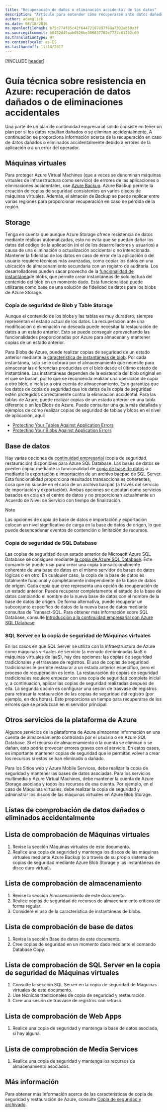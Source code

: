 ```yaml
---
title: "Recuperación de daños o eliminación accidental de los datos"
description: "Artículo para entender cómo recuperarse ante datos dañados o eliminación accidental de datos y para diseñar aplicaciones resistentes, con alta disponibilidad y con tolerancia a errores, así como para planear la recuperación ante desastres"
author: adamglick
ms.date: 08/18/2016
ms.openlocfilehash: b75c774f85c42f64472167897f08a7302ab50a3f
ms.sourcegitcommit: b0482d49aab0526be386837702e7724c61232c60
ms.translationtype: HT
ms.contentlocale: es-ES
ms.lasthandoff: 11/14/2017
---
```

[!INCLUDE [header](../_includes/header.md)]
# <a name="azure-resiliency-technical-guidance-recovery-from-data-corruption-or-accidental-deletion"></a>Guía técnica sobre resistencia en Azure: recuperación de datos dañados o de eliminaciones accidentales
Una parte de un plan de continuidad empresarial sólido consiste en tener un plan por si los datos resultan dañados o se eliminan accidentalmente. A continuación se proporciona información acerca de la recuperación en caso de datos dañados o eliminados accidentalmente debido a errores de la aplicación o a un error del operador.

## <a name="virtual-machines"></a>Máquinas virtuales
Para proteger Azure Virtual Machines (que a veces se denominan máquinas virtuales de infraestructura como servicio) de errores de las aplicaciones o eliminaciones accidentales, use [Azure Backup](https://azure.microsoft.com/services/backup/). Azure Backup permite la creación de copias de seguridad consistentes en varios discos de máquinas virtuales. Además, el almacén de Backup se puede replicar entre varias regiones para proporcionar recuperación en caso de pérdida de la región.

## <a name="storage"></a>Storage
Tenga en cuenta que aunque Azure Storage ofrece resistencia de datos mediante réplicas automatizadas, esto no evita que se puedan dañar los datos del código de la aplicación (ni el de los desarrolladores y usuarios) a causa de una eliminación o actualización accidental o no intencionada. Mantener la fidelidad de los datos en caso de error de la aplicación o del usuario requiere técnicas más avanzadas, como copiar los datos en una ubicación de almacenamiento secundaria con un registro de auditoría. Los desarrolladores pueden sacar provecho de la [funcionalidad de instantánea](https://msdn.microsoft.com/library/azure/ee691971.aspx)de blobs, que permite crear instantáneas de solo lectura del contenido del blob en un momento dado. Esta funcionalidad puede utilizarse como base de una solución de fidelidad de datos para los blobs de Azure Storage.

### <a name="blob-and-table-storage-backup"></a>Copia de seguridad de Blob y Table Storage
Aunque el contenido de los blobs y las tablas es muy duradero, siempre representan el estado actual de los datos. La recuperación ante una modificación o eliminación no deseada puede necesitar la restauración de datos a un estado anterior. Esto se puede conseguir aprovechando las funcionalidades proporcionadas por Azure para almacenar y mantener copias de un estado anterior.

Para Blobs de Azure, puede realizar copias de seguridad de un estado anterior mediante la [característica de instantáneas de blob](https://msdn.microsoft.com/library/ee691971.aspx). Por cada instantánea, solo se le cobrará por el almacenamiento que necesite para almacenar las diferencias producidas en el blob desde el último estado de instantánea. Las instantáneas dependen de la existencia del blob original en el que se basan, por lo que se recomienda realizar una operación de copia a otro blob, o incluso a otra cuenta de almacenamiento. Esto garantiza que los datos de copia de seguridad que los datos de la copia de seguridad estén protegidos correctamente contra la eliminación accidental. Para las tablas de Azure, puede realizar copias de un estado anterior en una tabla diferente o en los Blobs de Azure. Puede consultar una guía más detallada y ejemplos de cómo realizar copias de seguridad de tablas y blobs en el nivel de aplicación, aquí:

* [Protecting Your Tables Against Application Errors](https://blogs.msdn.microsoft.com/windowsazurestorage/2010/05/03/protecting-your-tables-against-application-errors/)
* [Protecting Your Blobs Against Application Errors](https://blogs.msdn.microsoft.com/windowsazurestorage/2010/04/29/protecting-your-blobs-against-application-errors/)

## <a name="database"></a>Base de datos
Hay varias opciones de [continuidad empresarial](/azure/sql-database/sql-database-business-continuity/) (copia de seguridad, restauración) disponibles para Azure SQL Database. Las bases de datos se pueden copiar mediante la funcionalidad de [copia de base de datos](/azure/sql-database/sql-database-copy/) o mediante la [exportación](/azure/sql-database/sql-database-export/) e [importación](https://msdn.microsoft.com/library/hh710052.aspx) de un archivo bacpac de SQL Server. Esta funcionalidad proporciona resultados transaccionales coherentes, cosa que no sucede en el caso de un archivo bacpac (a través del servicio de importación y exportación). Ambas opciones se ejecutan como servicios basados en cola en el centro de datos y no proporcionan actualmente un Acuerdo de Nivel de Servicio con tiempo de finalización.

> [!NOTE]
> Las opciones de copia de base de datos e importación y exportación colocan un nivel significativo de carga en la base de datos de origen, lo que puede desencadenar eventos de contención o limitación de recursos.
> 
> 

### <a name="sql-database-backup"></a>Copia de seguridad de SQL Database
Las copias de seguridad de un estado anterior de Microsoft Azure SQL Database se consiguen mediante [la copia de Azure SQL Database](/azure/sql-database/sql-database-copy/). Este comando se puede usar para crear una copia transaccionalmente coherente de una base de datos en el mismo servidor de bases de datos lógicas o en otro. En cualquier caso, la copia de la base de datos es totalmente funcional y completamente independiente de la base de datos de origen. Cada copia que cree representa una opción de recuperación de un estado anterior. Puede recuperar completamente el estado de la base de datos cambiando el nombre de la nueva base de datos con el nombre de la base de datos de origen. De forma alternativa, puede recuperar un subconjunto específico de datos de la nueva base de datos mediante consultas de Transact-SQL. Para obtener más información sobre SQL Database, consulte [Introducción a la continuidad empresarial con Azure SQL Database](/azure/sql-database/sql-database-business-continuity/).

### <a name="sql-server-on-virtual-machines-backup"></a>SQL Server en la copia de seguridad de Máquinas virtuales
En los casos en que SQL Server se utiliza con la infraestructura de Azure como máquinas virtuales de servicio (a menudo denominadas IaaS o máquinas virtuales de IaaS), hay dos opciones: las copias de seguridad tradicionales y el trasvase de registros. El uso de copias de seguridad tradicionales le permite restaurar a un estado anterior específico, pero el proceso de recuperación es lento. La restauración de copias de seguridad tradicionales requiere empezar con una copia de seguridad completa inicial y, a continuación, aplicar las copias de seguridad realizadas después de ella. La segunda opción es configurar una sesión de trasvase de registros para retrasar la restauración de las copias de seguridad del registro (por ejemplo, en dos horas). Esto proporciona un tiempo para recuperarse de los errores que se produzcan en el servidor principal.

## <a name="other-azure-platform-services"></a>Otros servicios de la plataforma de Azure
Algunos servicios de la plataforma de Azure almacenan información en una cuenta de almacenamiento controlada por el usuario o en Azure SQL Database. Si el recurso de almacenamiento o la cuenta se eliminan o se dañan, esto podría provocar errores graves con el servicio. En estos casos, es importante mantener copias de seguridad que le permitan volver a crear los recursos si estos se han eliminado o dañado.

Para los Sitios web y Azure Mobile Services, debe realizar la copia de seguridad y mantener las bases de datos asociadas. Para los servicios multimedia y Azure Virtual Machines, debe mantener la cuenta de Azure Storage asociada y todos los recursos de esa cuenta. Por ejemplo, en el caso de Máquinas virtuales, debe realizar la copia de seguridad y administrar los discos de las máquinas virtuales en Azure Blob Storage.

## <a name="checklists-for-data-corruption-or-accidental-deletion"></a>Listas de comprobación de datos dañados o eliminados accidentalmente
## <a name="virtual-machines-checklist"></a>Lista de comprobación de Máquinas virtuales
1. Revise la sección Máquinas virtuales de este documento.
2. Realice una copia de seguridad y mantenga los discos de las máquinas virtuales mediante Azure Backup (o a través de su propio sistema de copias de seguridad mediante Azure Blob Storage y las instantáneas de disco duro virtual).

## <a name="storage-checklist"></a>Lista de comprobación de almacenamiento
1. Revise la sección Almacenamiento de este documento.
2. Realice copias de seguridad de recursos de almacenamiento críticos de forma regular.
3. Considere el uso de la característica de instantáneas de blobs.

## <a name="database-checklist"></a>Lista de comprobación de base de datos
1. Revise la sección Base de datos de este documento.
2. Cree copias de seguridad en un momento dado mediante el comando Database Copy.

## <a name="sql-server-on-virtual-machines-backup-checklist"></a>Lista de comprobación de SQL Server en la copia de seguridad de Máquinas virtuales
1. Consulte la sección SQL Server en la copia de seguridad de Máquinas virtuales de este documento.
2. Use técnicas tradicionales de copia de seguridad y restauración.
3. Cree una sesión de trasvase de registros con retraso.

## <a name="web-apps-checklist"></a>Lista de comprobación de Web Apps
1. Realice una copia de seguridad y mantenga la base de datos asociada, si hay alguna.

## <a name="media-services-checklist"></a>Lista de comprobación de Media Services
1. Realice una copia de seguridad y mantenga los recursos de almacenamiento asociados.

## <a name="more-information"></a>Más información
Para obtener más información acerca de las características de copia de seguridad y restauración de Azure, consulte [Copia de seguridad y archivado](https://azure.microsoft.com/documentation/scenarios/storage-backup-recovery/).


